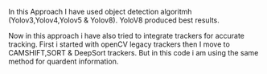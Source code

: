 In this Approach I have used object detection algoritmh (Yolov3,Yolov4,Yolov5 & Yolov8).
YoloV8 produced best results.

Now in this approach i have also tried to integrate trackers for accurate tracking.
First i started with openCV legacy trackers then I move to CAMSHIFT,SORT & DeepSort trackers.
But  in this code i am using the same method for quardent information.




